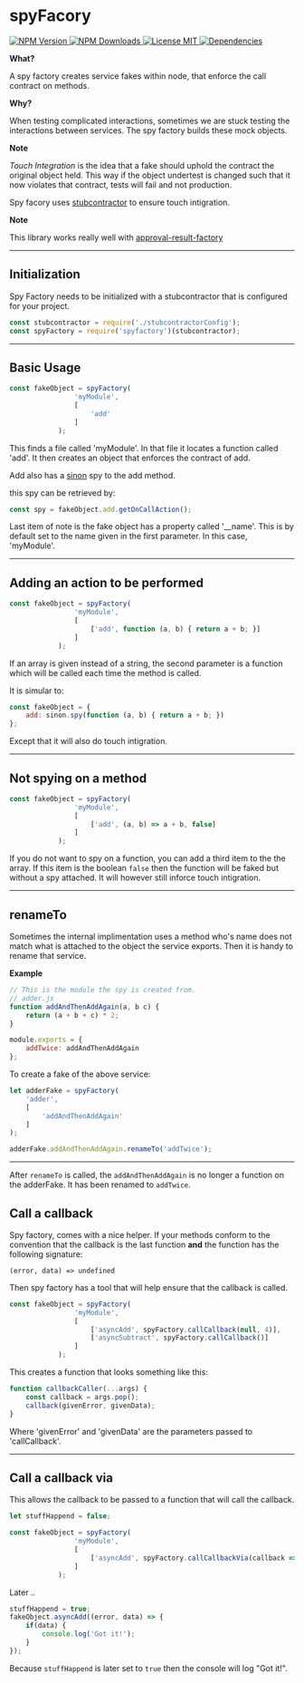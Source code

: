 # spyFacory

<a href='https://www.npmjs.com/package/spyfactory'>
    <img src='https://img.shields.io/npm/v/spyfactory.svg?link=https://www.npmjs.com/package/spyfactory&?link=https://www.npmjs.com/package/spyfactory' alt='NPM Version' /> 
</a> <a href='https://npm-stat.com/charts.html?package=spyfactory'>
    <img src='https://img.shields.io/npm/dt/spyfactory.svg' alt='NPM Downloads'/>
</a> <a href='https://opensource.org/licenses/MIT'>
    <img src='https://img.shields.io/npm/l/spyfactory.svg' alt='License MIT'/>
</a> <a href='https://david-dm.org/JKerney-HunterIndustries/spyfactory'>
    <img src='https://david-dm.org/JKerney-HunterIndustries/spyfactory.svg' alt='Dependencies' />
</a>

**What?**

A spy factory creates service fakes within node, that enforce the call contract on methods.

**Why?**

When testing complicated interactions, sometimes we are stuck testing the interactions between services. The spy factory builds these mock objects.

**Note**

_Touch Integration_ is the idea that a fake should uphold the contract the original object held. This way if the object undertest is changed such that it now violates that contract, tests will fail and not production.

Spy facory uses <a href='https://www.npmjs.com/package/stubcontractor'>stubcontractor</a> to ensure touch intigration.

**Note**

This library works really well with <a href='https://www.npmjs.com/package/approval-result-factory'>approval-result-factory</a>

---

## Initialization

Spy Factory needs to be initialized with a stubcontractor that is configured for your project.

```JavaScript
const stubcontractor = require('./stubcontractorConfig');
const spyFactory = require('spyfactory')(stubcontractor);
```

---

## Basic Usage

```JavaScript
const fakeObject = spyFactory(
                'myModule',
                [
                    'add'
                ]
            );
```

This finds a file called 'myModule'. In that file it locates a function called 'add'. It then creates an object that enforces the contract of add.

Add also has a <a href='https://www.npmjs.com/package/sinon'>sinon</a> spy to the add method.

this spy can be retrieved by:

```JavaScript
const spy = fakeObject.add.getOnCallAction();
```

Last item of note is the fake object has a property called '__name'. This is by default set to the name given in the first parameter. In this case, 'myModule'.

---

## Adding an action to be performed

```JavaScript
const fakeObject = spyFactory(
                'myModule',
                [
                    ['add', function (a, b) { return a + b; }]
                ]
            );
```

If an array is given instead of a string, the second parameter is a function which will be called each time the method is called.

It is simular to:
```JavaScript
const fakeObject = {
    add: sinon.spy(function (a, b) { return a + b; })
};
```

Except that it will also do touch intigration.

---

## Not spying on a method

```JavaScript
const fakeObject = spyFactory(
                'myModule',
                [
                    ['add', (a, b) => a + b, false]
                ]
            );
```

If you do not want to spy on a function, you can add a third item to the the array. If this item is the boolean ```false``` then the function will be faked but without a spy attached. It will however still inforce touch intigration.

---

## renameTo

Sometimes the internal implimentation uses a method who's name does not match what is attached to the object the service exports. Then it is handy to rename that service.

**Example**
```JavaScript
// This is the module the spy is created from.
// adder.js
function addAndThenAddAgain(a, b c) {
    return (a + b + c) * 2;
}

module.exports = {
    addTwice: addAndThenAddAgain
};
```

To create a fake of the above service:

```JavaScript
let adderFake = spyFactory(
    'adder',
    [
        'addAndThenAddAgain'
    ]
);

adderFake.addAndThenAddAgain.renameTo('addTwice');
```
---

After ```renameTo``` is called, the ```addAndThenAddAgain``` is no longer a function on the adderFake. It has been renamed to ```addTwice```.

## Call a callback

Spy factory, comes with a nice helper. If your methods conform to the convention that the callback is the last function **and** the function has the following signature:

```(error, data) => undefined```

Then spy factory has a tool that will help ensure that the callback is called.

```JavaScript
const fakeObject = spyFactory(
                'myModule',
                [
                    ['asyncAdd', spyFactory.callCallback(null, 4)],
                    ['asyncSubtract', spyFactory.callCallback()]
                ]
            );
```

This creates a function that looks something like this:

```JavaScript
function callbackCaller(...args) {
    const callback = args.pop();
    callback(givenError, givenData);
}
```

Where 'givenError' and 'givenData' are the parameters passed to 'callCallback'.

---

## Call a callback via

This allows the callback to be passed to a function that will call the callback.

```JavaScript
let stuffHappend = false;

const fakeObject = spyFactory(
                'myModule',
                [
                    ['asyncAdd', spyFactory.callCallbackVia(callback => callback(null, stuffHappend))],
                ]
            );
```

Later ..

```JavaScript
stuffHappend = true;
fakeObject.asyncAdd((error, data) => {
    if(data) {
        console.log('Got it!');
    }
});
```

Because ```stuffHappend``` is later set to ```true``` then the console will log "Got it!".